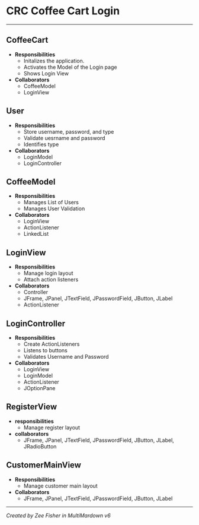 # CRC Coffee Cart Login
--- 


## CoffeeCart
 - **Responsibilities**
    - Initalizes the application.
    - Activates the Model of the Login page
    - Shows Login View
 - **Collaborators**
    - CoffeeModel
    - LoginView

## User
 - **Responsibilities**
    - Store username, password, and type 
    - Validate uesrname and password
    - Identifies type
 - **Collaborators**
    - LoginModel
    - LoginController

## CoffeeModel
 - **Responsibilities**
    - Manages List of Users
    - Manages User Validation
 - **Collaborators**
    - LoginView
    - ActionListener
    - LinkedList

## LoginView
 - **Responsibilities**
    - Manage login layout
    - Attach action listeners
 - **Collaborators**
    - Controller
    - JFrame, JPanel, JTextField, JPasswordField, JButton, JLabel
    - ActionListener

## LoginController
 - **Responsibilities**
    - Create ActionListeners
    - Listens to buttons
    - Validates Username and Password
 - **Collaborators**
    - LoginView
    - LoginModel
    - ActionListener
    - JOptionPane

## RegisterView
 - **responsibilities**
    - Manage register layout
 - **collaborators**
    - JFrame, JPanel, JTextField, JPasswordField, JButton, JLabel, JRadioButton

## CustomerMainView
 - **Responsibilities**
    - Manage customer main layout
 - **Collaborators**
    - JFrame, JPanel, JTextField, JPasswordField, JButton, JLabel

---

*Created by Zee Fisher in MultiMardown v6*
